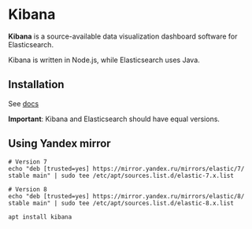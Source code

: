# Kibana

**Kibana** is a source-available data visualization dashboard software for Elasticsearch.

Kibana is written in Node.js, while Elasticsearch uses Java.

## Installation

See [docs](https://www.elastic.co/guide/en/kibana/current/introduction.html)

**Important**: Kibana and Elasticsearch should have equal versions.

## Using Yandex mirror

```
# Version 7
echo "deb [trusted=yes] https://mirror.yandex.ru/mirrors/elastic/7/ stable main" | sudo tee /etc/apt/sources.list.d/elastic-7.x.list

# Version 8
echo "deb [trusted=yes] https://mirror.yandex.ru/mirrors/elastic/8/ stable main" | sudo tee /etc/apt/sources.list.d/elastic-8.x.list

apt install kibana
```
